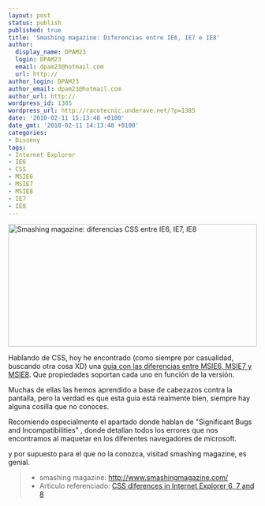 ```yaml
---
layout: post
status: publish
published: true
title: 'Smashing magazine: Diferencias entre IE6, IE7 e IE8'
author:
  display_name: DPAM23
  login: DPAM23
  email: dpam23@hotmail.com
  url: http://
author_login: DPAM23
author_email: dpam23@hotmail.com
author_url: http://
wordpress_id: 1385
wordpress_url: http://racotecnic.underave.net/?p=1385
date: '2010-02-11 15:13:48 +0100'
date_gmt: '2010-02-11 14:13:48 +0100'
categories:
- Disseny
tags:
- Internet Explorer
- IE6
- CSS
- MSIE6
- MSIE7
- MSIE8
- IE7
- IE8
---
```


<a href="http://www.smashingmagazine.com/2009/10/14/css-differences-in-internet-explorer-6-7-and-8/" rel="nofollow" target="_blank"><img class="aligncenter size-full wp-image-1386" title="smashing" src="http://racotecnic.underave.net/wp-content/uploads/2010/02/smashing.jpg" alt="Smashing magazine: diferencias CSS entre IE6, IE7, IE8" width="504" height="249" /></a>

Hablando de CSS, hoy he encontrado (como siempre por casualidad, buscando otra cosa XD) una <a rel="nofollow" href="http://www.smashingmagazine.com/2009/10/14/css-differences-in-internet-explorer-6-7-and-8/" target="blank">guia con las diferencias entre MSIE6, MSIE7 y MSIE8</a>. Que propiedades soportan cada uno en función de la versión.

Muchas de ellas las hemos aprendido a base de cabezazos contra la pantalla, pero la verdad es que esta guia está realmente bien, siempre hay alguna cosilla que no conoces.

Recomiendo especialmente el apartado donde hablan de "Significant Bugs and Incompatibilities" , donde detallan todos los errores que nos encontramos al maquetar en los diferentes navegadores de microsoft.

y por supuesto para el que no la conozca, visitad smashing magazine, es genial.
<blockquote>

<ul>
<li> smashing magazine: <a rel="nofollow" href="http://www.smashingmagazine.com/" target="_blank">http://www.smashingmagazine.com/</a></li>
<li>Articulo referenciado:  <a rel="nofollow" href="http://www.smashingmagazine.com/2009/10/14/css-differences-in-internet-explorer-6-7-and-8/" target="_blank">CSS diferences in Internet Explorer 6, 7 and 8</a></li>
</ul>
</blockquote>
